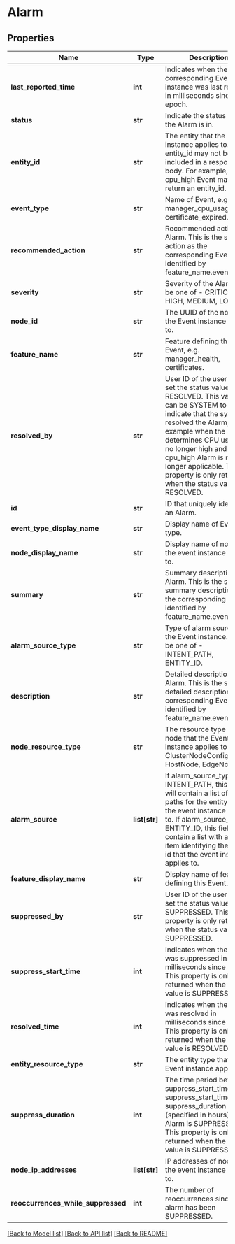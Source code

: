 # Alarm

## Properties
Name | Type | Description | Notes
------------ | ------------- | ------------- | -------------
**last_reported_time** | **int** | Indicates when the corresponding Event instance was last reported in milliseconds since epoch.  | [optional] 
**status** | **str** | Indicate the status which the Alarm is in.  | 
**entity_id** | **str** | The entity that the Event instance applies to. Note entity_id may not be included in a response body. For example, the cpu_high Event may not return an entity_id.  | [optional] 
**event_type** | **str** | Name of Event, e.g. manager_cpu_usage_high, certificate_expired.  | [optional] 
**recommended_action** | **str** | Recommended action for Alarm. This is the same action as the corresponding Event identified by feature_name.event_type.  | [optional] 
**severity** | **str** | Severity of the Alarm.Can be one of - CRITICAL, HIGH, MEDIUM, LOW.  | [optional] 
**node_id** | **str** | The UUID of the node that the Event instance applies to.  | [optional] 
**feature_name** | **str** | Feature defining this Event, e.g. manager_health, certificates.  | [optional] 
**resolved_by** | **str** | User ID of the user that set the status value to RESOLVED. This value can be SYSTEM to indicate that the system resolved the Alarm, for example when the system determines CPU usage is no longer high and the cpu_high Alarm is no longer applicable. This property is only returned when the status value is RESOLVED.  | [optional] 
**id** | **str** | ID that uniquely identifies an Alarm.  | [optional] 
**event_type_display_name** | **str** | Display name of Event type.  | [optional] 
**node_display_name** | **str** | Display name of node that the event instance applies to.  | [optional] 
**summary** | **str** | Summary description of Alarm. This is the same summary description as the corresponding Event identified by feature_name.event_type.  | [optional] 
**alarm_source_type** | **str** | Type of alarm source of the Event instance. Can be one of - INTENT_PATH, ENTITY_ID.  | [optional] 
**description** | **str** | Detailed description of Alarm. This is the same detailed description as the corresponding Event identified by feature_name.event_type.  | [optional] 
**node_resource_type** | **str** | The resource type of node that the Event instance applies to eg. ClusterNodeConfig, HostNode, EdgeNode.  | [optional] 
**alarm_source** | **list[str]** | If alarm_source_type &#x3D; INTENT_PATH, this field will contain a list of intent paths for the entity that the event instance applies to. If alarm_source_type &#x3D; ENTITY_ID, this field will contain a list with a single item identifying the entity id that the event instance applies to.  | [optional] 
**feature_display_name** | **str** | Display name of feature defining this Event.  | [optional] 
**suppressed_by** | **str** | User ID of the user that set the status value to SUPPRESSED. This property is only returned when the status value is SUPPRESSED.  | [optional] 
**suppress_start_time** | **int** | Indicates when the Alarm was suppressed in milliseconds since epoch. This property is only returned when the status value is SUPPRESSED.  | [optional] 
**resolved_time** | **int** | Indicates when the Alarm was resolved in milliseconds since epoch. This property is only returned when the status value is RESOLVED.  | [optional] 
**entity_resource_type** | **str** | The entity type that the Event instance applies to.  | [optional] 
**suppress_duration** | **int** | The time period between suppress_start_time and suppress_start_time + suppress_duration (specified in hours) an Alarm is SUPPRESSED. This property is only returned when the status value is SUPPRESSED.  | [optional] 
**node_ip_addresses** | **list[str]** | IP addresses of node that the event instance applies to.  | [optional] 
**reoccurrences_while_suppressed** | **int** | The number of reoccurrences since this alarm has been SUPPRESSED.  | [optional] 

[[Back to Model list]](../README.md#documentation-for-models) [[Back to API list]](../README.md#documentation-for-api-endpoints) [[Back to README]](../README.md)

